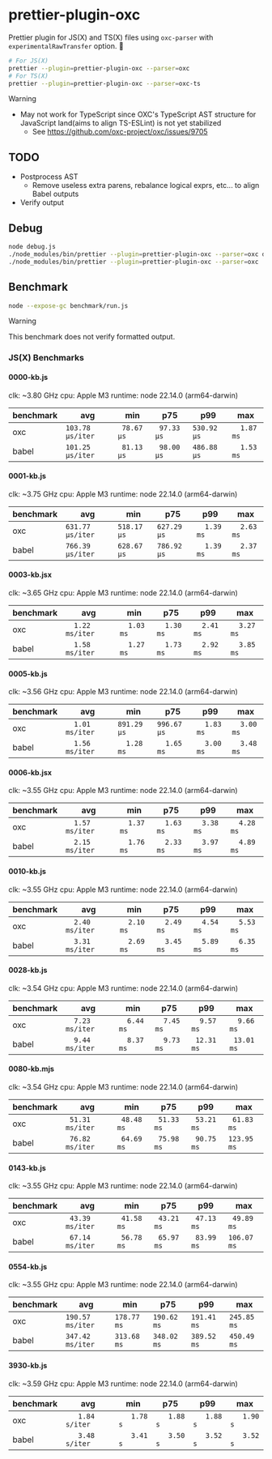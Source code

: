 # prettier-plugin-oxc

Prettier plugin for JS(X) and TS(X) files using `oxc-parser` with `experimentalRawTransfer` option. 🚀

```sh
# For JS(X)
prettier --plugin=prettier-plugin-oxc --parser=oxc
# For TS(X)
prettier --plugin=prettier-plugin-oxc --parser=oxc-ts
```

> [!WARNING]
> - May not work for TypeScript since OXC's TypeScript AST structure for JavaScript land(aims to align TS-ESLint) is not yet stabilized
>   - See https://github.com/oxc-project/oxc/issues/9705

## TODO

- Postprocess AST
  - Remove useless extra parens, rebalance logical exprs, etc... to align Babel outputs
- Verify output

## Debug

```sh
node debug.js
./node_modules/bin/prettier --plugin=prettier-plugin-oxc --parser=oxc debug.js
./node_modules/bin/prettier --plugin=prettier-plugin-oxc --parser=oxc ./benchmark/fixtures/0028-kb.js
```

## Benchmark

```sh
node --expose-gc benchmark/run.js
```

> [!WARNING]
> This benchmark does not verify formatted output.

### JS(X) Benchmarks
#### 0000-kb.js
clk: ~3.80 GHz
cpu: Apple M3
runtime: node 22.14.0 (arm64-darwin)

| benchmark |              avg |         min |         p75 |         p99 |         max |
| ----- | ---------------- | ----------- | ----------- | ----------- | ----------- |
| oxc   | `103.78 µs/iter` | ` 78.67 µs` | ` 97.33 µs` | `530.92 µs` | `  1.87 ms` |
| babel | `101.25 µs/iter` | ` 81.13 µs` | ` 98.00 µs` | `486.88 µs` | `  1.53 ms` |

#### 0001-kb.js
clk: ~3.75 GHz
cpu: Apple M3
runtime: node 22.14.0 (arm64-darwin)

| benchmark |              avg |         min |         p75 |         p99 |         max |
| ----- | ---------------- | ----------- | ----------- | ----------- | ----------- |
| oxc   | `631.77 µs/iter` | `518.17 µs` | `627.29 µs` | `  1.39 ms` | `  2.63 ms` |
| babel | `766.39 µs/iter` | `628.67 µs` | `786.92 µs` | `  1.39 ms` | `  2.37 ms` |

#### 0003-kb.jsx
clk: ~3.65 GHz
cpu: Apple M3
runtime: node 22.14.0 (arm64-darwin)

| benchmark |              avg |         min |         p75 |         p99 |         max |
| ----- | ---------------- | ----------- | ----------- | ----------- | ----------- |
| oxc   | `  1.22 ms/iter` | `  1.03 ms` | `  1.30 ms` | `  2.41 ms` | `  3.27 ms` |
| babel | `  1.58 ms/iter` | `  1.27 ms` | `  1.73 ms` | `  2.92 ms` | `  3.85 ms` |

#### 0005-kb.js
clk: ~3.56 GHz
cpu: Apple M3
runtime: node 22.14.0 (arm64-darwin)

| benchmark |              avg |         min |         p75 |         p99 |         max |
| ----- | ---------------- | ----------- | ----------- | ----------- | ----------- |
| oxc   | `  1.01 ms/iter` | `891.29 µs` | `996.67 µs` | `  1.83 ms` | `  3.00 ms` |
| babel | `  1.56 ms/iter` | `  1.28 ms` | `  1.65 ms` | `  3.00 ms` | `  3.48 ms` |

#### 0006-kb.jsx
clk: ~3.55 GHz
cpu: Apple M3
runtime: node 22.14.0 (arm64-darwin)

| benchmark |              avg |         min |         p75 |         p99 |         max |
| ----- | ---------------- | ----------- | ----------- | ----------- | ----------- |
| oxc   | `  1.57 ms/iter` | `  1.37 ms` | `  1.63 ms` | `  3.38 ms` | `  4.28 ms` |
| babel | `  2.15 ms/iter` | `  1.76 ms` | `  2.33 ms` | `  3.97 ms` | `  4.89 ms` |

#### 0010-kb.js
clk: ~3.55 GHz
cpu: Apple M3
runtime: node 22.14.0 (arm64-darwin)

| benchmark |              avg |         min |         p75 |         p99 |         max |
| ----- | ---------------- | ----------- | ----------- | ----------- | ----------- |
| oxc   | `  2.40 ms/iter` | `  2.10 ms` | `  2.49 ms` | `  4.54 ms` | `  5.53 ms` |
| babel | `  3.31 ms/iter` | `  2.69 ms` | `  3.45 ms` | `  5.89 ms` | `  6.35 ms` |

#### 0028-kb.js
clk: ~3.54 GHz
cpu: Apple M3
runtime: node 22.14.0 (arm64-darwin)

| benchmark |              avg |         min |         p75 |         p99 |         max |
| ----- | ---------------- | ----------- | ----------- | ----------- | ----------- |
| oxc   | `  7.23 ms/iter` | `  6.44 ms` | `  7.45 ms` | `  9.57 ms` | `  9.66 ms` |
| babel | `  9.44 ms/iter` | `  8.37 ms` | `  9.73 ms` | ` 12.31 ms` | ` 13.01 ms` |

#### 0080-kb.mjs
clk: ~3.54 GHz
cpu: Apple M3
runtime: node 22.14.0 (arm64-darwin)

| benchmark |              avg |         min |         p75 |         p99 |         max |
| ----- | ---------------- | ----------- | ----------- | ----------- | ----------- |
| oxc   | ` 51.31 ms/iter` | ` 48.48 ms` | ` 51.33 ms` | ` 53.21 ms` | ` 61.83 ms` |
| babel | ` 76.82 ms/iter` | ` 64.69 ms` | ` 75.98 ms` | ` 90.75 ms` | `123.95 ms` |

#### 0143-kb.js
clk: ~3.55 GHz
cpu: Apple M3
runtime: node 22.14.0 (arm64-darwin)

| benchmark |              avg |         min |         p75 |         p99 |         max |
| ----- | ---------------- | ----------- | ----------- | ----------- | ----------- |
| oxc   | ` 43.39 ms/iter` | ` 41.58 ms` | ` 43.21 ms` | ` 47.13 ms` | ` 49.89 ms` |
| babel | ` 67.14 ms/iter` | ` 56.78 ms` | ` 65.97 ms` | ` 83.99 ms` | `106.07 ms` |

#### 0554-kb.js
clk: ~3.55 GHz
cpu: Apple M3
runtime: node 22.14.0 (arm64-darwin)

| benchmark |              avg |         min |         p75 |         p99 |         max |
| ----- | ---------------- | ----------- | ----------- | ----------- | ----------- |
| oxc   | `190.57 ms/iter` | `178.77 ms` | `190.62 ms` | `191.41 ms` | `245.85 ms` |
| babel | `347.42 ms/iter` | `313.68 ms` | `348.02 ms` | `389.52 ms` | `450.49 ms` |

#### 3930-kb.js
clk: ~3.59 GHz
cpu: Apple M3
runtime: node 22.14.0 (arm64-darwin)

| benchmark |              avg |         min |         p75 |         p99 |         max |
| ----- | ---------------- | ----------- | ----------- | ----------- | ----------- |
| oxc   | `   1.84 s/iter` | `   1.78 s` | `   1.88 s` | `   1.88 s` | `   1.90 s` |
| babel | `   3.48 s/iter` | `   3.41 s` | `   3.50 s` | `   3.52 s` | `   3.52 s` |
